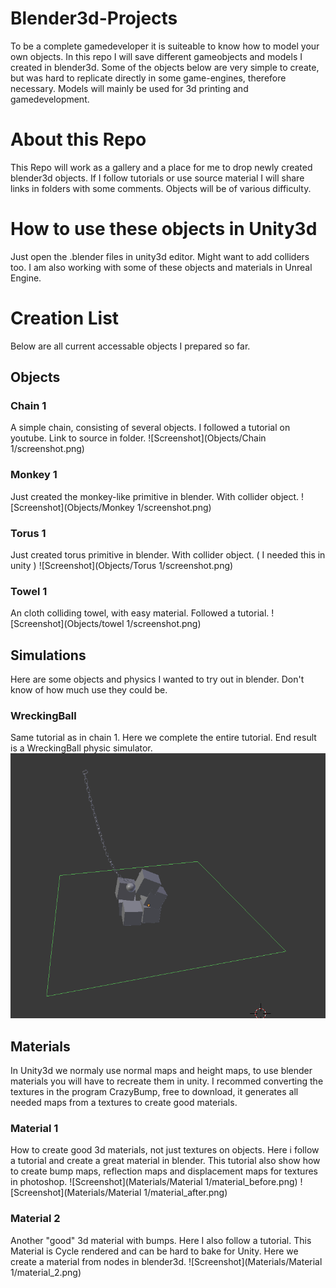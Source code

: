# Blender3d-Projects

To be a complete gamedeveloper it is suiteable to know how to model your own objects.
In this repo I will save different gameobjects and models I created in blender3d.
Some of the objects below are very simple to create, but was hard to replicate
directly in some game-engines, therefore necessary. Models will mainly be used for
3d printing and gamedevelopment.

# About this Repo
This Repo will work as a gallery and a place for me to drop newly created blender3d objects.
If I follow tutorials or use source material I will share links in folders with some comments.
Objects will be of various difficulty.

# How to use these objects in Unity3d
Just open the .blender files in unity3d editor. Might want to add colliders too.
I am also working with some of these objects and materials in Unreal Engine.

# Creation List
Below are all current accessable objects I prepared so far.

## Objects
### Chain 1
A simple chain, consisting of several objects.
I followed a tutorial on youtube.
Link to source in folder.
![Screenshot](Objects/Chain 1/screenshot.png)

### Monkey 1
Just created the monkey-like primitive in blender.
With collider object.
![Screenshot](Objects/Monkey 1/screenshot.png)

### Torus 1
Just created torus primitive in blender.
With collider object. ( I needed this in unity )
![Screenshot](Objects/Torus 1/screenshot.png)

### Towel 1
An cloth colliding towel, with easy material.
Followed a tutorial.
![Screenshot](Objects/towel 1/screenshot.png)

## Simulations
Here are some objects and physics I wanted to try out in blender.
Don't know of how much use they could be.

### WreckingBall
Same tutorial as in chain 1. Here we complete the entire tutorial.
End result is a WreckingBall physic simulator.
![Screenshot](Simulations/WreckingBall/screenshot.png)

## Materials
In Unity3d we normaly use normal maps and height maps, to use blender materials
you will have to recreate them in unity. I recommed converting the textures in
the program CrazyBump, free to download, it generates all needed maps from a textures
 to create good materials.

### Material 1
How to create good 3d materials, not just textures on objects.
Here i follow a tutorial and create a great material in blender.
This tutorial also show how to create bump maps, reflection maps and displacement maps for textures in photoshop.
![Screenshot](Materials/Material 1/material_before.png)
![Screenshot](Materials/Material 1/material_after.png)

### Material 2
Another "good" 3d material with bumps. Here I also follow a tutorial.
This Material is Cycle rendered and can be hard to bake for Unity.
Here we create a material from nodes in blender3d.
![Screenshot](Materials/Material 1/material_2.png)
